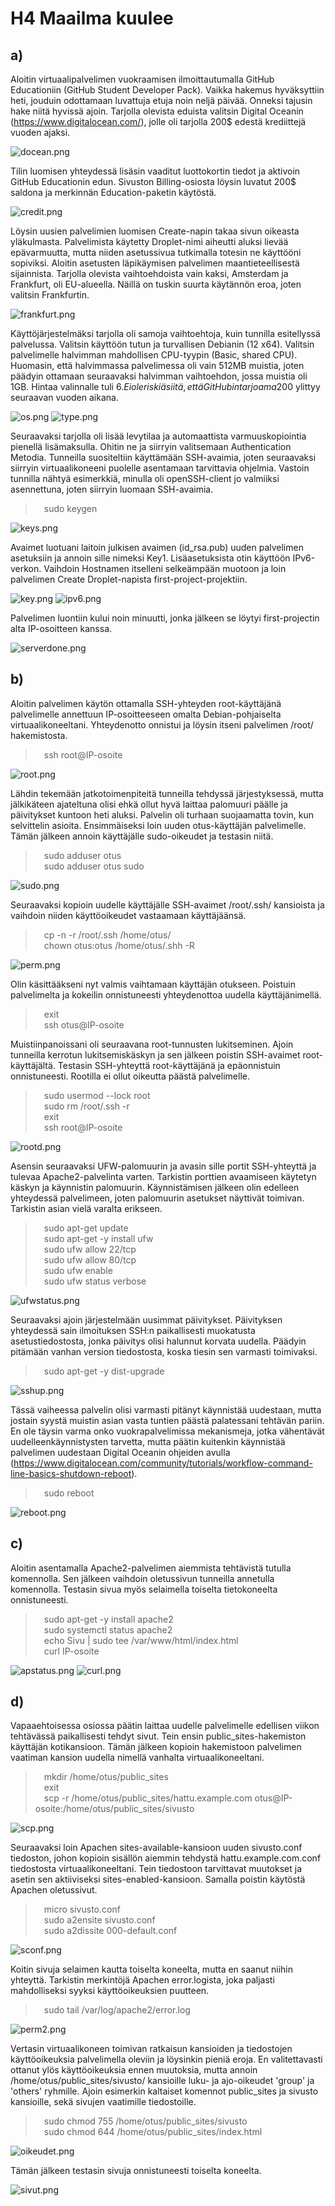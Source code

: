 # H4 Maailma kuulee

## a)

Aloitin virtuaalipalvelimen vuokraamisen ilmoittautumalla GitHub Educationiin (GitHub Student Developer Pack). Vaikka hakemus hyväksyttiin heti, jouduin odottamaan luvattuja etuja noin neljä päivää. Onneksi tajusin hake niitä hyvissä ajoin. Tarjolla olevista eduista valitsin Digital Oceanin (https://www.digitalocean.com/), jolle oli tarjolla 200$ edestä krediittejä vuoden ajaksi.

![docean.png](docean.png "Digital Ocean")

Tilin luomisen yhteydessä lisäsin vaaditut luottokortin tiedot ja aktivoin GitHub Educationin edun. Sivuston Billing-osiosta löysin luvatut 200$ saldona ja merkinnän Education-paketin käytöstä.

![credit.png](credit.png "Github Education Credits")

Löysin uusien palvelimien luomisen Create-napin takaa sivun oikeasta yläkulmasta. Palvelimista käytetty Droplet-nimi aiheutti aluksi lievää epävarmuutta, mutta niiden asetussivua tutkimalla totesin ne käyttööni sopiviksi. Aloitin asetusten läpikäymisen palvelimen maantieteellisestä sijainnista. Tarjolla olevista vaihtoehdoista vain kaksi, Amsterdam ja Frankfurt, oli EU-alueella. Näillä on tuskin suurta käytännön eroa, joten valitsin Frankfurtin.

![frankfurt.png](frankfurt.png "Location: Frankfurt")

Käyttöjärjestelmäksi tarjolla oli samoja vaihtoehtoja, kuin tunnilla esitellyssä palvelussa. Valitsin käyttöön tutun ja turvallisen Debianin (12 x64). Valitsin palvelimelle halvimman mahdollisen CPU-tyypin (Basic, shared CPU). Huomasin, että halvimmassa palvelimessa oli vain 512MB muistia, joten päädyin ottamaan seuraavaksi halvimman vaihtoehdon, jossa muistia oli 1GB. Hintaa valinnalle tuli 6$. Ei ole riskiä siitä, että GitHubin tarjoama 200$ ylittyy seuraavan vuoden aikana.

![os.png](os.png "Operating System")
![type.png](type.png "Server Type")

Seuraavaksi tarjolla oli lisää levytilaa ja automaattista varmuuskopiointia pienellä lisämaksulla. Ohitin ne ja siirryin valitsemaan Authentication Metodia. Tunneilla suositeltiin käyttämään SSH-avaimia, joten seuraavaksi siirryin virtuaalikoneeni puolelle asentamaan tarvittavia ohjelmia. Vastoin tunnilla nähtyä esimerkkiä, minulla oli openSSH-client jo valmiiksi asennettuna, joten siirryin luomaan SSH-avaimia.

>&emsp;sudo keygen

![keys.png](keys.png "Keygen")

Avaimet luotuani laitoin julkisen avaimen (id_rsa.pub) uuden palvelimen asetuksiin ja annoin sille nimeksi Key1. Lisäasetuksista otin käyttöön IPv6-verkon. Vaihdoin Hostnamen itselleni selkeämpään muotoon ja loin palvelimen Create Droplet-napista first-project-projektiin.

![key.png](key.png "Key Conf")
![ipv6.png](ipv6.png "IPv6")

Palvelimen luontiin kului noin minuutti, jonka jälkeen se löytyi first-projectin alta IP-osoitteen kanssa.

![serverdone.png](serverdone.png "Server done")


## b)

Aloitin palvelimen käytön ottamalla SSH-yhteyden root-käyttäjänä palvelimelle annettuun IP-osoitteeseen omalta Debian-pohjaiselta virtuaalikoneeltani. Yhteydenotto onnistui ja löysin itseni palvelimen /root/ hakemistosta.

>&emsp;ssh root@IP-osoite

![root.png](root.png "Root")

Lähdin tekemään jatkotoimenpiteitä tunneilla tehdyssä järjestyksessä, mutta jälkikäteen ajateltuna olisi ehkä ollut hyvä laittaa palomuuri päälle ja päivitykset kuntoon heti aluksi. Palvelin oli turhaan suojaamatta tovin, kun selvittelin asioita. Ensimmäiseksi loin uuden otus-käyttäjän palvelimelle. Tämän jälkeen annoin käyttäjälle sudo-oikeudet ja testasin niitä.

>&emsp;sudo adduser otus  
>&emsp;sudo adduser otus sudo

![sudo.png](sudo.png "Sudo")

Seuraavaksi kopioin uudelle käyttäjälle SSH-avaimet /root/.ssh/ kansioista ja vaihdoin niiden käyttöoikeudet vastaamaan käyttäjäänsä.

>&emsp;cp -n -r /root/.ssh /home/otus/  
>&emsp;chown otus:otus /home/otus/.shh -R

![perm.png](perm.png "Permissions")

Olin käsittääkseni nyt valmis vaihtamaan käyttäjän otukseen. Poistuin palvelimelta ja kokeilin onnistuneesti yhteydenottoa uudella käyttäjänimellä.

>&emsp;exit  
>&emsp;ssh otus@IP-osoite

Muistiinpanoissani oli seuraavana root-tunnusten lukitseminen. Ajoin tunneilla kerrotun lukitsemiskäskyn ja sen jälkeen poistin SSH-avaimet root-käyttäjältä. Testasin SSH-yhteyttä root-käyttäjänä ja epäonnistuin onnistuneesti. Rootilla ei ollut oikeutta päästä palvelimelle.

>&emsp;sudo usermod --lock root  
>&emsp;sudo rm /root/.ssh -r  
>&emsp;exit  
>&emsp;ssh root@IP-osoite

![rootd.png](rootd.png "Root denied")

Asensin seuraavaksi UFW-palomuurin ja avasin sille portit SSH-yhteyttä ja tulevaa Apache2-palvelinta varten. Tarkistin porttien avaamiseen käytetyn käskyn ja käynnistin palomuurin. Käynnistämisen jälkeen olin edelleen yhteydessä palvelimeen, joten palomuurin asetukset näyttivät toimivan. Tarkistin asian vielä varalta erikseen.

>&emsp;sudo apt-get update  
>&emsp;sudo apt-get -y install ufw  
>&emsp;sudo ufw allow 22/tcp  
>&emsp;sudo ufw allow 80/tcp  
>&emsp;sudo ufw enable  
>&emsp;sudo ufw status verbose

![ufwstatus.png](ufwstatus.png "UFW status")

Seuraavaksi ajoin järjestelmään uusimmat päivitykset. Päivityksen yhteydessä sain ilmoituksen SSH:n paikallisesti muokatusta asetustiedostosta, jonka päivitys olisi halunnut korvata uudella. Päädyin pitämään vanhan version tiedostosta, koska tiesin sen varmasti toimivaksi.

>&emsp;sudo apt-get -y dist-upgrade

![sshup.png](sshup.png "SSH conf alert")

Tässä vaiheessa palvelin olisi varmasti pitänyt käynnistää uudestaan, mutta jostain syystä muistin asian vasta tuntien päästä palatessani tehtävän pariin. En ole täysin varma onko vuokrapalvelimissa mekanismeja, jotka vähentävät uudelleenkäynnistysten tarvetta, mutta päätin kuitenkin käynnistää palvelimen uudestaan Digital Oceanin ohjeiden avulla (https://www.digitalocean.com/community/tutorials/workflow-command-line-basics-shutdown-reboot).
 
>&emsp;sudo reboot

![reboot.png](reboot.png "Reboot")

## c)

Aloitin asentamalla Apache2-palvelimen aiemmista tehtävistä tutulla komennolla. Sen jälkeen vaihdoin oletussivun tunneilla annetulla komennolla. Testasin sivua myös selaimella toiselta tietokoneelta onnistuneesti. 

>&emsp;sudo apt-get -y install apache2  
>&emsp;sudo systemctl status apache2  
>&emsp;echo Sivu | sudo tee /var/www/html/index.html  
>&emsp;curl IP-osoite

![apstatus.png](apstatus.png "apstatus") 
![curl.png](curl.png "Curl test") 

## d)

Vapaaehtoisessa osiossa päätin laittaa uudelle palvelimelle edellisen viikon tehtävässä paikallisesti tehdyt sivut. Tein ensin public_sites-hakemiston käyttäjän kotikansioon. Tämän jälkeen kopioin hakemistoon palvelimen vaatiman kansion uudella nimellä vanhalta virtuaalikoneeltani.

>&emsp;mkdir /home/otus/public_sites  
>&emsp;exit  
>&emsp;scp -r /home/otus/public_sites/hattu.example.com otus@IP-osoite:/home/otus/public_sites/sivusto

![scp.png](scp.png "SCP site")

Seuraavaksi loin Apachen sites-available-kansioon uuden sivusto.conf tiedoston, johon kopioin sisällön aiemmin tehdystä hattu.example.com.conf tiedostosta virtuaalikoneeltani. Tein tiedostoon tarvittavat muutokset ja asetin sen aktiiviseksi sites-enabled-kansioon. Samalla poistin käytöstä Apachen oletussivut.

>&emsp;micro sivusto.conf  
>&emsp;sudo a2ensite sivusto.conf  
>&emsp;sudo a2dissite 000-default.conf

![sconf.png](sconf.png "Sivusto.conf")

Koitin sivuja selaimen kautta toiselta koneelta, mutta en saanut niihin yhteyttä. Tarkistin merkintöjä Apachen error.logista, joka paljasti mahdolliseksi syyksi käyttöoikeuksien puutteen.

>&emsp;sudo tail /var/log/apache2/error.log

![perm2.png](perm2.png "Error.log")

Vertasin virtuaalikoneen toimivan ratkaisun kansioiden ja tiedostojen käyttöoikeuksia palvelimella oleviin ja löysinkin pieniä eroja. En valitettavasti ottanut ylös käyttöoikeuksia ennen muutoksia, mutta annoin /home/otus/public_sites/sivusto/ kansioille luku- ja ajo-oikeudet 'group' ja 'others' ryhmille. Ajoin esimerkin kaltaiset komennot public_sites ja sivusto kansioille, sekä sivujen vaatimille tiedostoille.

>&emsp;sudo chmod 755 /home/otus/public_sites/sivusto  
>&emsp;sudo chmod 644 /home/otus/public_sites/index.html

![oikeudet.png](oikeudet.png "Permissions")

Tämän jälkeen testasin sivuja onnistuneesti toiselta koneelta.

![sivut.png](sivut.png "Sites")








